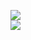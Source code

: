 [![](https://img.shields.io/badge/Made%20With-Github%20Spray-lightgrey.svg?style=for-the-badge&logo=github)](https://github.com/Annihil/github-spray#21842)  
[![](https://i.imgur.com/2DrTn0Z.gif)](https://github.com/Annihil/github-spray)